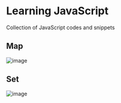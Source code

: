 # Learning JavaScript

Collection of JavaScript codes and snippets

## Map

![image](https://github.com/user-attachments/assets/950efb4b-7bd6-41e5-ad1d-7398cebbe4d6)

## Set

![image](https://github.com/user-attachments/assets/2625041f-de2d-4d90-b66a-2371ede067b4)
